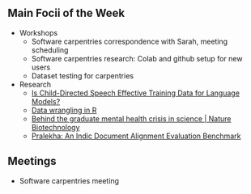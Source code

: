## Main Focii of the Week
- Workshops
  - Software carpentries correspondence with Sarah, meeting scheduling
  - Software carpentries research: Colab and github setup for new users
  - Dataset testing for carpentries
- Research
  - [Is Child-Directed Speech Effective Training Data for Language Models?](https://arxiv.org/abs/2408.03617)
  - [Data wrangling in R](https://joshmerfeld.github.io/rintro/datawrangling.html)
  - [Behind the graduate mental health crisis in science | Nature Biotechnology](https://www.nature.com/articles/s41587-024-02457-z)
  - [Pralekha: An Indic Document Alignment Evaluation Benchmark](https://arxiv.org/abs/2411.19096)

## Meetings
- Software carpentries meeting

